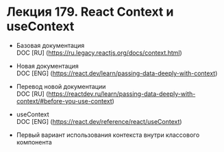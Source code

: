 # Лекция 179. React Context и useContext  

* Базовая документация  
  DOC [RU] (https://ru.legacy.reactjs.org/docs/context.html)    
* Новая документация  
  DOC [ENG] (https://react.dev/learn/passing-data-deeply-with-context)      
* Перевод новой документации  
  DOC [RU] (https://reactdev.ru/learn/passing-data-deeply-with-context/#before-you-use-context)
* useContext  
  DOC [ENG] (https://react.dev/reference/react/useContext)

* Первый вариант использования контекста внутри классового компонента